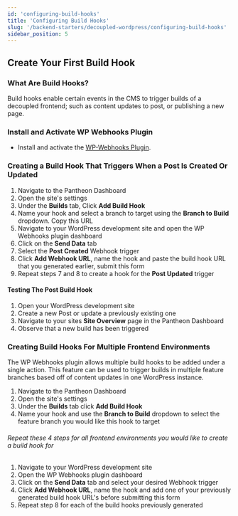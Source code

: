 ```yaml
---
id: 'configuring-build-hooks'
title: 'Configuring Build Hooks'
slug: '/backend-starters/decoupled-wordpress/configuring-build-hooks'
sidebar_position: 5
---
```


## Create Your First Build Hook

### What Are Build Hooks?

Build hooks enable certain events in the CMS to trigger builds of a decoupled
frontend; such as content updates to post, or publishing a new page.

### Install and Activate WP Webhooks Plugin

- Install and activate the
  [WP-Webhooks Plugin](https://wordpress.org/plugins/wp-webhooks/).

### Creating a Build Hook That Triggers When a Post Is Created Or Updated

1. Navigate to the Pantheon Dashboard
1. Open the site's settings
1. Under the **Builds** tab, Click **Add Build Hook**
1. Name your hook and select a branch to target using the **Branch to Build**
   dropdown. Copy this URL
1. Navigate to your WordPress development site and open the WP Webhooks plugin
   dashboard
1. Click on the **Send Data** tab
1. Select the **Post Created** Webhook trigger
1. Click **Add Webhook URL**, name the hook and paste the build hook URL that
   you generated earlier, submit this form
1. Repeat steps 7 and 8 to create a hook for the **Post Updated** trigger

#### Testing The Post Build Hook

1. Open your WordPress development site
1. Create a new Post or update a previously existing one
1. Navigate to your sites **Site Overview** page in the Pantheon Dashboard
1. Observe that a new build has been triggered

### Creating Build Hooks For Multiple Frontend Environments

The WP Webhooks plugin allows multiple build hooks to be added under a single
action. This feature can be used to trigger builds in multiple feature branches
based off of content updates in one WordPress instance.

1. Navigate to the Pantheon Dashboard
1. Open the site's settings
1. Under the **Builds** tab click **Add Build Hook**
1. Name your hook and use the **Branch to Build** dropdown to select the feature
   branch you would like this hook to target

###### Repeat these 4 steps for all frontend environments you would like to create a build hook for

1. Navigate to your WordPress development site
1. Open the WP Webhooks plugin dashboard
1. Click on the **Send Data** tab and select your desired Webhook trigger
1. Click **Add Webhook URL**, name the hook and add one of your previously
   generated build hook URL's before submitting this form
1. Repeat step 8 for each of the build hooks previously generated
